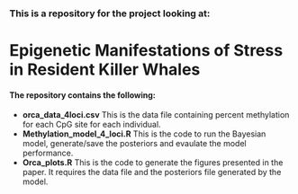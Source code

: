 ### This is a repository for the project looking at:

# Epigenetic Manifestations of Stress in Resident Killer Whales 


#### The repository contains the following:  

- **orca_data_4loci.csv**  This is the data file containing percent methylation for each CpG site for each individual. 
- **Methylation_model_4_loci.R**  This is the code to run the Bayesian model, generate/save the posteriors and evaulate the model performance.
- **Orca_plots.R**  This is the code to generate the figures presented in the paper. It requires the data file and the posteriors file generated by the model.
